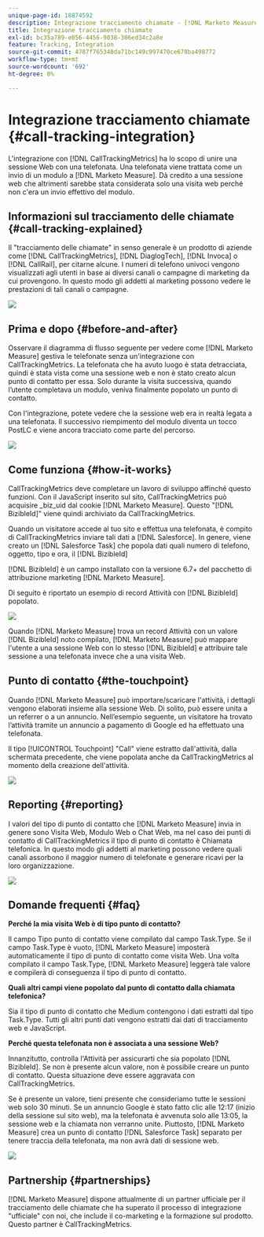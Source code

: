 ```yaml
---
unique-page-id: 18874592
description: Integrazione tracciamento chiamate - [!DNL Marketo Measure]
title: Integrazione tracciamento chiamate
exl-id: bc35a789-e056-4456-9038-306ed34c2a8e
feature: Tracking, Integration
source-git-commit: 4787f765348da71bc149c997470ce678ba498772
workflow-type: tm+mt
source-wordcount: '692'
ht-degree: 0%

---
```


# Integrazione tracciamento chiamate {#call-tracking-integration}

L&#39;integrazione con [!DNL CallTrackingMetrics] ha lo scopo di unire una sessione Web con una telefonata. Una telefonata viene trattata come un invio di un modulo a [!DNL Marketo Measure]. Dà credito a una sessione web che altrimenti sarebbe stata considerata solo una visita web perché non c&#39;era un invio effettivo del modulo.

## Informazioni sul tracciamento delle chiamate {#call-tracking-explained}

Il &quot;tracciamento delle chiamate&quot; in senso generale è un prodotto di aziende come [!DNL CallTrackingMetrics], [!DNL DiaglogTech], [!DNL Invoca] o [!DNL CallRail], per citarne alcune. I numeri di telefono univoci vengono visualizzati agli utenti in base ai diversi canali o campagne di marketing da cui provengono. In questo modo gli addetti al marketing possono vedere le prestazioni di tali canali o campagne.

![](assets/1.png)

## Prima e dopo {#before-and-after}

Osservare il diagramma di flusso seguente per vedere come [!DNL Marketo Measure] gestiva le telefonate senza un&#39;integrazione con CallTrackingMetrics. La telefonata che ha avuto luogo è stata detracciata, quindi è stata vista come una sessione web e non è stato creato alcun punto di contatto per essa. Solo durante la visita successiva, quando l’utente completava un modulo, veniva finalmente popolato un punto di contatto.

Con l&#39;integrazione, potete vedere che la sessione web era in realtà legata a una telefonata. Il successivo riempimento del modulo diventa un tocco PostLC e viene ancora tracciato come parte del percorso.

![](assets/2.png)

## Come funziona {#how-it-works}

CallTrackingMetrics deve completare un lavoro di sviluppo affinché questo funzioni. Con il JavaScript inserito sul sito, CallTrackingMetrics può acquisire _biz_uid dal cookie [!DNL Marketo Measure]. Questo &quot;[!DNL BizibleId]&quot; viene quindi archiviato da CallTrackingMetrics.

Quando un visitatore accede al tuo sito e effettua una telefonata, è compito di CallTrackingMetrics inviare tali dati a [!DNL Salesforce].  In genere, viene creato un [!DNL Salesforce Task] che popola dati quali numero di telefono, oggetto, tipo e ora, il [!DNL BizibleId]

[!DNL BizibleId] è un campo installato con la versione 6.7+ del pacchetto di attribuzione marketing [!DNL Marketo Measure].

Di seguito è riportato un esempio di record Attività con [!DNL BizibleId] popolato.

![](assets/3.png)

Quando [!DNL Marketo Measure] trova un record Attività con un valore [!DNL BizibleId] noto compilato, [!DNL Marketo Measure] può mappare l&#39;utente a una sessione Web con lo stesso [!DNL BizibleId] e attribuire tale sessione a una telefonata invece che a una visita Web.

## Punto di contatto {#the-touchpoint}

Quando [!DNL Marketo Measure] può importare/scaricare l&#39;attività, i dettagli vengono elaborati insieme alla sessione Web. Di solito, può essere unita a un referrer o a un annuncio. Nell’esempio seguente, un visitatore ha trovato l’attività tramite un annuncio a pagamento di Google ed ha effettuato una telefonata.

Il tipo [!UICONTROL Touchpoint] &quot;Call&quot; viene estratto dall&#39;attività, dalla schermata precedente, che viene popolata anche da CallTrackingMetrics al momento della creazione dell&#39;attività.

![](assets/4.png)

## Reporting {#reporting}

I valori del tipo di punto di contatto che [!DNL Marketo Measure] invia in genere sono Visita Web, Modulo Web o Chat Web, ma nel caso dei punti di contatto di CallTrackingMetrics il tipo di punto di contatto è Chiamata telefonica. In questo modo gli addetti al marketing possono vedere quali canali assorbono il maggior numero di telefonate e generare ricavi per la loro organizzazione.

![](assets/5.png)

## Domande frequenti {#faq}

**Perché la mia visita Web è di tipo punto di contatto?**

Il campo Tipo punto di contatto viene compilato dal campo Task.Type. Se il campo Task.Type è vuoto, [!DNL Marketo Measure] imposterà automaticamente il tipo di punto di contatto come visita Web. Una volta compilato il campo Task.Type, [!DNL Marketo Measure] leggerà tale valore e compilerà di conseguenza il tipo di punto di contatto.

**Quali altri campi viene popolato dal punto di contatto dalla chiamata telefonica?**

Sia il tipo di punto di contatto che Medium contengono i dati estratti dal tipo Task.Type. Tutti gli altri punti dati vengono estratti dai dati di tracciamento web e JavaScript.

**Perché questa telefonata non è associata a una sessione Web?**

Innanzitutto, controlla l&#39;Attività per assicurarti che sia popolato [!DNL BizibleId]. Se non è presente alcun valore, non è possibile creare un punto di contatto. Questa situazione deve essere aggravata con CallTrackingMetrics.

Se è presente un valore, tieni presente che consideriamo tutte le sessioni web solo 30 minuti. Se un annuncio Google è stato fatto clic alle 12:17 (inizio della sessione sul sito web), ma la telefonata è avvenuta solo alle 13:05, la sessione web e la chiamata non verranno unite. Piuttosto, [!DNL Marketo Measure] crea un punto di contatto [!DNL Salesforce Task] separato per tenere traccia della telefonata, ma non avrà dati di sessione web.

![](assets/6.png)

## Partnership {#partnerships}

[!DNL Marketo Measure] dispone attualmente di un partner ufficiale per il tracciamento delle chiamate che ha superato il processo di integrazione &quot;ufficiale&quot; con noi, che include il co-marketing e la formazione sul prodotto. Questo partner è CallTrackingMetrics.
